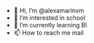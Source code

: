 - 👋 Hi, I’m @alexamarinvm
- 👀 I’m interested in school
- 🌱 I’m currently learning BI
- 📫 How to reach me mail

<!---
alexamarinvm/alexamarinvm is a ✨ special ✨ repository because its `README.md` (this file) appears on your GitHub profile.
You can click the Preview link to take a look at your changes.
--->
